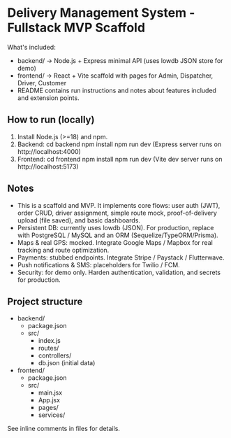 Delivery Management System - Fullstack MVP Scaffold
==================================================

What's included:
- backend/        -> Node.js + Express minimal API (uses lowdb JSON store for demo)
- frontend/       -> React + Vite scaffold with pages for Admin, Dispatcher, Driver, Customer
- README contains run instructions and notes about features included and extension points.

How to run (locally)
--------------------
1. Install Node.js (>=18) and npm.
2. Backend:
   cd backend
   npm install
   npm run dev
   (Express server runs on http://localhost:4000)
3. Frontend:
   cd frontend
   npm install
   npm run dev
   (Vite dev server runs on http://localhost:5173)

Notes
-----
- This is a scaffold and MVP. It implements core flows: user auth (JWT), order CRUD, driver assignment, simple route mock, proof-of-delivery upload (file saved), and basic dashboards.
- Persistent DB: currently uses lowdb (JSON). For production, replace with PostgreSQL / MySQL and an ORM (Sequelize/TypeORM/Prisma).
- Maps & real GPS: mocked. Integrate Google Maps / Mapbox for real tracking and route optimization.
- Payments: stubbed endpoints. Integrate Stripe / Paystack / Flutterwave.
- Push notifications & SMS: placeholders for Twilio / FCM.
- Security: for demo only. Harden authentication, validation, and secrets for production.

Project structure
-----------------
- backend/
  - package.json
  - src/
    - index.js
    - routes/
    - controllers/
    - db.json (initial data)
- frontend/
  - package.json
  - src/
    - main.jsx
    - App.jsx
    - pages/
    - services/

See inline comments in files for details.

